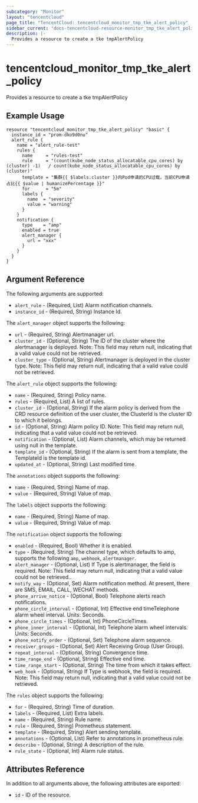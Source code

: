 ```yaml
---
subcategory: "Monitor"
layout: "tencentcloud"
page_title: "TencentCloud: tencentcloud_monitor_tmp_tke_alert_policy"
sidebar_current: "docs-tencentcloud-resource-monitor_tmp_tke_alert_policy"
description: |-
  Provides a resource to create a tke tmpAlertPolicy
---
```


# tencentcloud_monitor_tmp_tke_alert_policy

Provides a resource to create a tke tmpAlertPolicy

## Example Usage

```hcl
resource "tencentcloud_monitor_tmp_tke_alert_policy" "basic" {
  instance_id = "prom-dko9d0nu"
  alert_rule {
    name = "alert_rule-test"
    rules {
      name     = "rules-test"
      rule     = "(count(kube_node_status_allocatable_cpu_cores) by (cluster) -1)   / count(kube_node_status_allocatable_cpu_cores) by (cluster)"
      template = "集群{{ $labels.cluster }}内Pod申请的CPU过载，当前CPU申请占比{{ $value | humanizePercentage }}"
      for      = "5m"
      labels {
        name  = "severity"
        value = "warning"
      }
    }
    notification {
      type    = "amp"
      enabled = true
      alert_manager {
        url = "xxx"
      }
    }
  }
}
```

## Argument Reference

The following arguments are supported:

* `alert_rule` - (Required, List) Alarm notification channels.
* `instance_id` - (Required, String) Instance Id.

The `alert_manager` object supports the following:

* `url` - (Required, String) Alertmanager url.
* `cluster_id` - (Optional, String) The ID of the cluster where the alertmanager is deployed. Note: This field may return null, indicating that a valid value could not be retrieved.
* `cluster_type` - (Optional, String) Alertmanager is deployed in the cluster type. Note: This field may return null, indicating that a valid value could not be retrieved.

The `alert_rule` object supports the following:

* `name` - (Required, String) Policy name.
* `rules` - (Required, List) A list of rules.
* `cluster_id` - (Optional, String) If the alarm policy is derived from the CRD resource definition of the user cluster, the ClusterId is the cluster ID to which it belongs.
* `id` - (Optional, String) Alarm policy ID. Note: This field may return null, indicating that a valid value could not be retrieved.
* `notification` - (Optional, List) Alarm channels, which may be returned using null in the template.
* `template_id` - (Optional, String) If the alarm is sent from a template, the TemplateId is the template id.
* `updated_at` - (Optional, String) Last modified time.

The `annotations` object supports the following:

* `name` - (Required, String) Name of map.
* `value` - (Required, String) Value of map.

The `labels` object supports the following:

* `name` - (Required, String) Name of map.
* `value` - (Required, String) Value of map.

The `notification` object supports the following:

* `enabled` - (Required, Bool) Whether it is enabled.
* `type` - (Required, String) The channel type, which defaults to amp, supports the following `amp`, `webhook`, `alertmanager`.
* `alert_manager` - (Optional, List) If Type is alertmanager, the field is required. Note: This field may return null, indicating that a valid value could not be retrieved..
* `notify_way` - (Optional, Set) Alarm notification method. At present, there are SMS, EMAIL, CALL, WECHAT methods.
* `phone_arrive_notice` - (Optional, Bool) Telephone alerts reach notifications.
* `phone_circle_interval` - (Optional, Int) Effective end timeTelephone alarm wheel interval. Units: Seconds.
* `phone_circle_times` - (Optional, Int) PhoneCircleTimes.
* `phone_inner_interval` - (Optional, Int) Telephone alarm wheel intervals. Units: Seconds.
* `phone_notify_order` - (Optional, Set) Telephone alarm sequence.
* `receiver_groups` - (Optional, Set) Alert Receiving Group (User Group).
* `repeat_interval` - (Optional, String) Convergence time.
* `time_range_end` - (Optional, String) Effective end time.
* `time_range_start` - (Optional, String) The time from which it takes effect.
* `web_hook` - (Optional, String) If Type is webhook, the field is required. Note: This field may return null, indicating that a valid value could not be retrieved.

The `rules` object supports the following:

* `for` - (Required, String) Time of duration.
* `labels` - (Required, List) Extra labels.
* `name` - (Required, String) Rule name.
* `rule` - (Required, String) Prometheus statement.
* `template` - (Required, String) Alert sending template.
* `annotations` - (Optional, List) Refer to annotations in prometheus rule.
* `describe` - (Optional, String) A description of the rule.
* `rule_state` - (Optional, Int) Alarm rule status.

## Attributes Reference

In addition to all arguments above, the following attributes are exported:

* `id` - ID of the resource.



